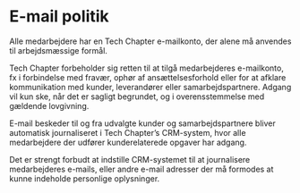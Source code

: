 # E-mail politik

Alle medarbejdere har en Tech Chapter e-mailkonto, der alene må anvendes til arbejdsmæssige formål.

Tech Chapter forbeholder sig retten til at tilgå medarbejderes e-mailkonto, fx i forbindelse med fravær, ophør af ansættelsesforhold eller for at afklare kommunikation med kunder, leverandører eller samarbejdspartnere. Adgang vil kun ske, når det er sagligt begrundet, og i overensstemmelse med gældende lovgivning.

E-mail beskeder til og fra udvalgte kunder og samarbejdspartnere bliver automatisk journaliseret i Tech Chapter’s CRM-system, hvor alle medarbejdere der udfører kunderelaterede opgaver har adgang.

Det er strengt forbudt at indstille CRM-systemet til at journalisere medarbejderes e-mails, eller andre e-mail adresser der må formodes at kunne indeholde personlige oplysninger.
